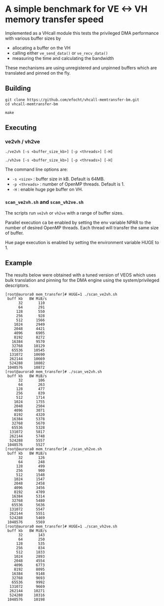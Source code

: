 # A simple benchmark for VE <-> VH memory transfer speed

Implemented as a VHcall module this tests the privileged DMA
performance with various buffer sizes by

* allocating a buffer on the VH
* calling either `ve_send_data()` or `ve_recv_data()`
* measuring the time and calculating the bandwidth

These mechanisms are using unregistered and unpinned buffers
which are translated and pinned on the fly.

## Building

```
git clone https://github.com/efocht/vhcall-memtransfer-bm.git
cd vhcall-memtransfer-bm

make
```

## Executing

### ve2vh / vh2ve

```
./ve2vh [-s <buffer_size_kb>] [-p <threads>] [-H]

./vh2ve [-s <buffer_size_kb>] [-p <threads>] [-H]
```

The command line options are:

* `-s <size>` : buffer size in kB. Default is 64MB.
* `-p <threads>` : number of OpenMP threads. Default is 1.
* `-H` : enable huge pge buffer on VH.


### `scan_ve2vh.sh` and `scan_vh2ve.sh`

The scripts run `ve2vh` or `vh2ve` with a range of buffer sizes.

Parallel execution ca be enabled by setting the env variable NPAR to the number of desired OpenMP threads. Each thread will transfer the same size of buffer.

Hue page execution is enabled by setting the environment variable HUGE to 1.

## Example

The results below were obtained with a tuned version of VEOS which uses bulk translation and pinning for the DMA engine using the system/privileged descriptors.

```
[root@aurora0 mem_transfer]# HUGE=1 ./scan_ve2vh.sh 
 buff kb   BW MiB/s
      32       110
      64       291
     128       550
     256       928
     512      1566
    1024      2949
    2048      4421
    4096      6905
    8192      8272
   16384      9570
   32768     10129
   65536     10545
  131072     10690
  262144     10669
  524288     10802
 1048576     10872
[root@aurora0 mem_transfer]# ./scan_ve2vh.sh 
 buff kb   BW MiB/s
      32       106
      64       263
     128       477
     256       839
     512      1714
    1024      1755
    2048      2504
    4096      3071
    8192      4320
   16384      5378
   32768      5670
   65536      5328
  131072      5817
  262144      5748
  524288      5557
 1048576      5527
[root@aurora0 mem_transfer]# ./scan_vh2ve.sh 
 buff kb   BW MiB/s
      32       126
      64       248
     128       499
     256       900
     512      1548
    1024      1547
    2048      2458
    4096      3456
    8192      4709
   16384      5314
   32768      5480
   65536      5636
  131072      5547
  262144      5551
  524288      5469
 1048576      5569
[root@aurora0 mem_transfer]# HUGE=1 ./scan_vh2ve.sh 
 buff kb   BW MiB/s
      32       143
      64       250
     128       535
     256       834
     512      1833
    1024      2893
    2048      4554
    4096      6773
    8192      8095
   16384      9148
   32768      9693
   65536      9992
  131072      9669
  262144     10271
  524288     10316
 1048576     10198
```

